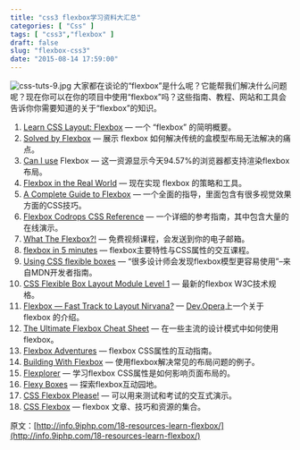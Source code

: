 ```yaml
---
title: "css3 flexbox学习资料大汇总"
categories: [ "Css" ]
tags: [ "css3","flexbox" ]
draft: false
slug: "flexbox-css3"
date: "2015-08-14 17:59:00"
---
```


![css-tuts-9.jpg][1]
大家都在谈论的“flexbox”是什么呢？它能帮我们解决什么问题呢？现在你可以在你的项目中使用“flexbox”吗？这些指南、教程、网站和工具会告诉你你需要知道的关于“flexbox”的知识。

<!--more-->

 1. [Learn CSS Layout: Flexbox](http://learnlayout.com/flexbox.html) —
    一个 “flexbox” 的简明概要。
 2. [Solved by
    Flexbox](https://philipwalton.github.io/solved-by-flexbox/) — 展示
    flexbox 如何解决传统的盒模型布局无法解决的痛点。
 3. [Can I use](http://caniuse.com/#feat=flexbox) Flexbox —
    这一资源显示今天94.57%的浏览器都支持渲染flexbox布局。
 4. [Flexbox in the Real
    World](http://www.planningforaliens.com/blog/2014/03/11/real-world-flexbox/)
    — 现在实现 flexbox 的策略和工具。
 5. [A Complete Guide to
    Flexbox](https://css-tricks.com/snippets/css/a-guide-to-flexbox/) —
    一个全面的指导，里面包含有很多视觉效果方面的CSS技巧。
 6. [Flexbox Codrops CSS
    Reference](http://tympanus.net/codrops/css_reference/flexbox/) —
    一个详细的参考指南，其中包含大量的在线演示。
 7. [What The Flexbox?!](http://flexbox.io/#/) — 免费视频课程，会发送到你的电子邮箱。
 8. [flexbox in 5
    minutes](https://developer.mozilla.org/en-US/docs/Web/Guide/CSS/Flexible_boxes)
    — flexbox主要特性与CSS属性的交互课程。
 9. [Using CSS flexible
    boxes](https://developer.mozilla.org/en-US/docs/Web/Guide/CSS/Flexible_boxes)
    — “很多设计师会发现flexbox模型更容易使用”–来自MDN开发者指南。
 10. [CSS Flexible Box Layout Module Level
     1](http://www.w3.org/TR/css-flexbox-1/) — 最新的flexbox W3C技术规格。
 11. [Flexbox — Fast Track to Layout
     Nirvana?](https://dev.opera.com/articles/flexbox-basics/) —
     [Dev.Opera](https://dev.opera.com/)上一个关于 flexbox 的介绍。
 12. [The Ultimate Flexbox Cheat
     Sheet](http://www.sketchingwithcss.com/samplechapter/cheatsheet.html)
     — 在一些主流的设计模式中如何使用flexbox。
 13. [Flexbox
     Adventures](http://chriswrightdesign.com/experiments/flexbox-adventures/)
     — flexbox CSS属性的互动指南。
 14. [Building With
     Flexbox](http://callmenick.com/post/flexbox-examples) —
     使用flexbox解决常见的布局问题的例子。
 15. [Flexplorer](http://bennettfeely.com/flexplorer/) — 学习flexbox
     CSS属性是如何影响页面布局的。
 16. [Flexy Boxes](http://the-echoplex.net/flexyboxes/) — 探索flexbox互动园地。
 17. [CSS Flexbox Please!](http://demo.agektmr.com/flexbox/) —
     可以用来测试和考试的交互式演示。
 18. [CSS Flexbox](http://cssflexbox.com/) — flexbox 文章、技巧和资源的集合。

原文：[http://info.9iphp.com/18-resources-learn-flexbox/](http://info.9iphp.com/18-resources-learn-flexbox/)


  [1]: https://imgs.gnux.cn/usr/uploads/2015/08/3025401187.jpg